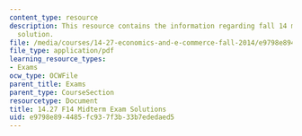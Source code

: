 ```yaml
---
content_type: resource
description: This resource contains the information regarding fall 14 midterm exam
  solution.
file: /media/courses/14-27-economics-and-e-commerce-fall-2014/e9798e894485fc937f3b33b7ededaed5_MIT14_27F14_MidterSol_2014.pdf
file_type: application/pdf
learning_resource_types:
- Exams
ocw_type: OCWFile
parent_title: Exams
parent_type: CourseSection
resourcetype: Document
title: 14.27 F14 Midterm Exam Solutions
uid: e9798e89-4485-fc93-7f3b-33b7ededaed5
---
```

